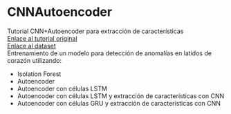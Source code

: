 # CNNAutoencoder
Tutorial CNN+Autoencoder para extracción de características<br>
<a href='https://www.youtube.com/watch?v=C041VXuHafI'>Enlace al tutorial original</a><br>
<a href='https://www.kaggle.com/datasets/shayanfazeli/heartbeat'>Enlace al dataset</a><br>
Entrenamiento de un modelo para detección de anomalías en latidos de corazón utilizando:
- Isolation Forest
- Autoencoder
- Autoencoder con células LSTM
- Autoencoder con células LSTM y extracción de características con CNN
- Autoencoder con células GRU y extracción de características con CNN
